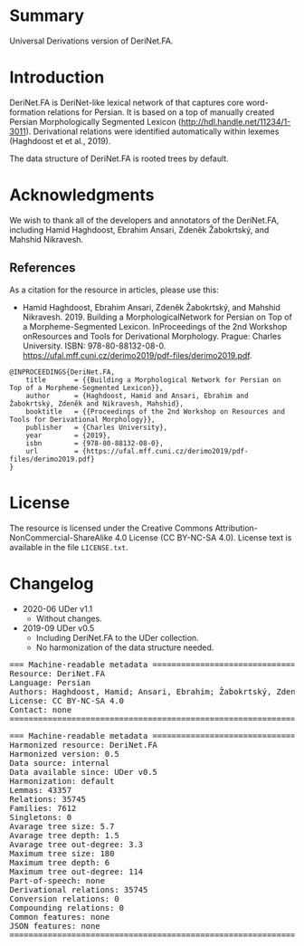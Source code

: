 # Summary

Universal Derivations version of DeriNet.FA.


# Introduction

DeriNet.FA is DeriNet-like lexical network of that captures core word-formation relations for Persian. It is based on a top of manually created Persian Morphologically Segmented Lexicon (http://hdl.handle.net/11234/1-3011). Derivational relations were identified automatically within lexemes (Haghdoost et et al., 2019).

The data structure of DeriNet.FA is rooted trees by default.


# Acknowledgments

We wish to thank all of the developers and annotators of the DeriNet.FA, including Hamid Haghdoost, Ebrahim Ansari, Zdeněk Žabokrtský, and Mahshid Nikravesh.


## References

As a citation for the resource in articles, please use this:

* Hamid Haghdoost, Ebrahim Ansari, Zdeněk Žabokrtský, and Mahshid Nikravesh. 2019. Building a MorphologicalNetwork for Persian on Top of a Morpheme-Segmented Lexicon. InProceedings of the 2nd Workshop onResources and Tools for Derivational Morphology. Prague: Charles University. ISBN: 978-80-88132-08-0. https://ufal.mff.cuni.cz/derimo2019/pdf-files/derimo2019.pdf.

```
@INPROCEEDINGS{DeriNet.FA,
    title       = {{Building a Morphological Network for Persian on Top of a Morpheme-Segmented Lexicon}},
    author      = {Haghdoost, Hamid and Ansari, Ebrahim and Žabokrtský, Zdeněk and Nikravesh, Mahshid},
    booktitle   = {{Proceedings of the 2nd Workshop on Resources and Tools for Derivational Morphology}},
    publisher   = {Charles University},
    year        = {2019},
    isbn        = {978-80-88132-08-0},
    url         = {https://ufal.mff.cuni.cz/derimo2019/pdf-files/derimo2019.pdf}
}
```


# License

The resource is licensed under the Creative Commons Attribution-NonCommercial-ShareAlike 4.0 License (CC BY-NC-SA 4.0).
License text is available in the file `LICENSE.txt`.


# Changelog

* 2020-06 UDer v1.1
    * Without changes.
* 2019-09 UDer v0.5
    * Including DeriNet.FA to the UDer collection.
    * No harmonization of the data structure needed.


<pre>
=== Machine-readable metadata =================================================
Resource: DeriNet.FA
Language: Persian
Authors: Haghdoost, Hamid; Ansari, Ebrahim; Žabokrtský, Zdeněk; Nikravesh, Mahshid
License: CC BY-NC-SA 4.0
Contact: none
===============================================================================
</pre>

<pre>
=== Machine-readable metadata =================================================
Harmonized resource: DeriNet.FA
Harmonized version: 0.5
Data source: internal
Data available since: UDer v0.5
Harmonization: default
Lemmas: 43357
Relations: 35745
Families: 7612
Singletons: 0
Avarage tree size: 5.7
Avarage tree depth: 1.5
Avarage tree out-degree: 3.3
Maximum tree size: 180
Maximum tree depth: 6
Maximum tree out-degree: 114
Part-of-speech: none
Derivational relations: 35745
Conversion relations: 0
Compounding relations: 0
Common features: none
JSON features: none
===============================================================================
</pre>